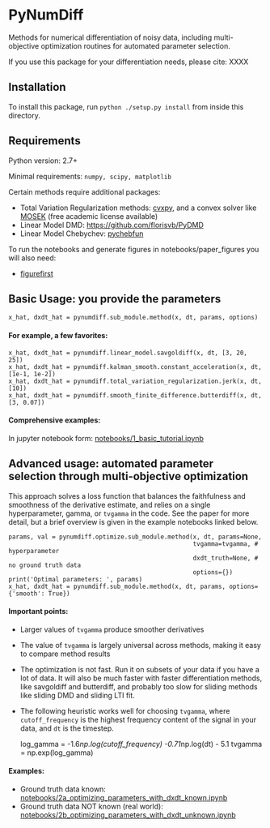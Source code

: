# PyNumDiff
Methods for numerical differentiation of noisy data, including multi-objective optimization routines for automated parameter selection. 

If you use this package for your differentiation needs, please cite: XXXX

## Installation
To install this package, run `python ./setup.py install` from inside this directory.

## Requirements
Python version: 2.7+

Minimal requirements: `numpy, scipy, matplotlib`

Certain methods require additional packages:
* Total Variation Regularization methods: [cvxpy](http://www.cvxpy.org/install/index.html), and a convex solver like [MOSEK](https://www.mosek.com/products/academic-licenses/) (free academic license available)
* Linear Model DMD: https://github.com/florisvb/PyDMD
* Linear Model Chebychev: [pychebfun](https://github.com/pychebfun/pychebfun/)

To run the notebooks and generate figures in notebooks/paper_figures you will also need:
* [figurefirst](https://github.com/FlyRanch/figurefirst)

## Basic Usage: you provide the parameters
`x_hat, dxdt_hat = pynumdiff.sub_module.method(x, dt, params, options)` 

#### For example, a few favorites:
    x_hat, dxdt_hat = pynumdiff.linear_model.savgoldiff(x, dt, [3, 20, 25])
    x_hat, dxdt_hat = pynumdiff.kalman_smooth.constant_acceleration(x, dt, [1e-1, 1e-2])
    x_hat, dxdt_hat = pynumdiff.total_variation_regularization.jerk(x, dt, [10])
    x_hat, dxdt_hat = pynumdiff.smooth_finite_difference.butterdiff(x, dt, [3, 0.07])

#### Comprehensive examples:
In jupyter notebook form: [notebooks/1_basic_tutorial.ipynb](https://github.com/florisvb/PyNumDiff/blob/master/notebooks/1_basic_tutorial.ipynb)


## Advanced usage: automated parameter selection through multi-objective optimization
This approach solves a loss function that balances the faithfulness and smoothness of the derivative estimate, and relies on a single hyperparameter, gamma, or `tvgamma` in the code. See the paper for more detail, but a brief overview is given in the example notebooks linked below.

    params, val = pynumdiff.optimize.sub_module.method(x, dt, params=None, 
                                                       tvgamma=tvgamma, # hyperparameter
                                                       dxdt_truth=None, # no ground truth data
                                                       options={})
    print('Optimal parameters: ', params)
    x_hat, dxdt_hat = pynumdiff.sub_module.method(x, dt, params, options={'smooth': True})

#### Important points:
* Larger values of `tvgamma` produce smoother derivatives
* The value of `tvgamma` is largely universal across methods, making it easy to compare method results
* The optimization is not fast. Run it on subsets of your data if you have a lot of data. It will also be much faster with faster differentiation methods, like savgoldiff and butterdiff, and probably too slow for sliding methods like sliding DMD and sliding LTI fit. 
* The following heuristic works well for choosing `tvgamma`, where `cutoff_frequency` is the highest frequency content of the signal in your data, and `dt` is the timestep. 


    log_gamma = -1.6*np.log(cutoff_frequency) -0.71*np.log(dt) - 5.1
    tvgamma = np.exp(log_gamma)  


#### Examples:
* Ground truth data known:  [notebooks/2a_optimizing_parameters_with_dxdt_known.ipynb](https://github.com/florisvb/PyNumDiff/blob/master/notebooks/2a_optimizing_parameters_with_dxdt_known.ipynb)
* Ground truth data NOT known (real world):  [notebooks/2b_optimizing_parameters_with_dxdt_unknown.ipynb](https://github.com/florisvb/PyNumDiff/blob/master/notebooks/2b_optimizing_parameters_with_dxdt_unknown.ipynb)

